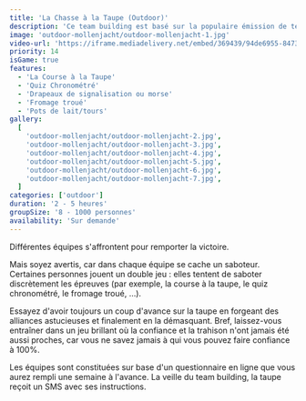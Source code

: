 ```yaml
---
title: 'La Chasse à la Taupe (Outdoor)'
description: 'Ce team building est basé sur la populaire émission de télévision La Taupe'
image: 'outdoor-mollenjacht/outdoor-mollenjacht-1.jpg'
video-url: 'https://iframe.mediadelivery.net/embed/369439/94de6955-8473-4cc6-9dd7-90bc509b858a'
priority: 14
isGame: true
features:
  - 'La Course à la Taupe'
  - 'Quiz Chronométré'
  - 'Drapeaux de signalisation ou morse'
  - 'Fromage troué'
  - 'Pots de lait/tours'
gallery:
  [
    'outdoor-mollenjacht/outdoor-mollenjacht-2.jpg',
    'outdoor-mollenjacht/outdoor-mollenjacht-3.jpg',
    'outdoor-mollenjacht/outdoor-mollenjacht-4.jpg',
    'outdoor-mollenjacht/outdoor-mollenjacht-5.jpg',
    'outdoor-mollenjacht/outdoor-mollenjacht-6.jpg',
    'outdoor-mollenjacht/outdoor-mollenjacht-7.jpg',
  ]
categories: ['outdoor']
duration: '2 - 5 heures'
groupSize: '8 - 1000 personnes'
availability: 'Sur demande'
---
```


Différentes équipes s'affrontent pour remporter la victoire.

Mais soyez avertis, car dans chaque équipe se cache un saboteur. Certaines personnes jouent un double jeu : elles tentent de saboter discrètement les épreuves (par exemple, la course à la taupe, le quiz chronométré, le fromage troué, ...).

Essayez d'avoir toujours un coup d'avance sur la taupe en forgeant des alliances astucieuses et finalement en la démasquant.
Bref, laissez-vous entraîner dans un jeu brillant où la confiance et la trahison n'ont jamais été aussi proches, car vous ne savez jamais à qui vous pouvez faire confiance à 100%.

Les équipes sont constituées sur base d'un questionnaire en ligne que vous aurez rempli une semaine à l'avance. La veille du team building, la taupe reçoit un SMS avec ses instructions.
